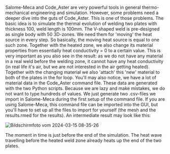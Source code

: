 Salome-Meca and Code_Aster are very powerful tools in general thermo-mechanical engineering and simulation. However, some problems need a deeper dive into the guts of Code_Aster. This is one of those problems.
The basic idea is to simulate the thermal evolution of welding two plates with thickness 100, weld length is 100mm. The V-shaped weld is pre-designed as single body with 50 3D-zones. We need them for 'moving' the
heat source in every step. So basically, the moving heat source is equal to one such zone. Together with the heated zone, we also change its material properties from essentially heat conductivity = 0 to a certain value.
This is very important as you also see in the result: as we do not have any material in a real weld before the welding zone, it cannot have any heat conductivity (in real life it's air, but we are not interested in the 
air getting heated). Together with the changing material we also 'attach' this 'new' material to both of the plates in the for loop. You'll may also notice, we have a lot of material data in the Code_Aster command file. 
These data are generated with the two Python scripts. Because we are lazy and make mistakes, we do not want to type hundreds of values. We just generate two .csv-files we import in Salome-Meca during the first setup of the 
command file. 
If you are using Salome-Meca, this command file can be imported into the GUI, but you'll have to set up all the files to import for yourself (the mesh and the results.rmed for the results). An intermediate result may look like this:

![Bildschirmfoto vom 2024-03-15 08-35-26](https://github.com/emefff/Thermal-Evolution-In-Welding-In-Code-Aster/assets/89903493/c7dc7318-2e08-4367-9b6f-26514891ac78)

The moment in time is just before the end of the simulation. The heat wave travelling before the heated weld zone already heats up the end of the two plates.
